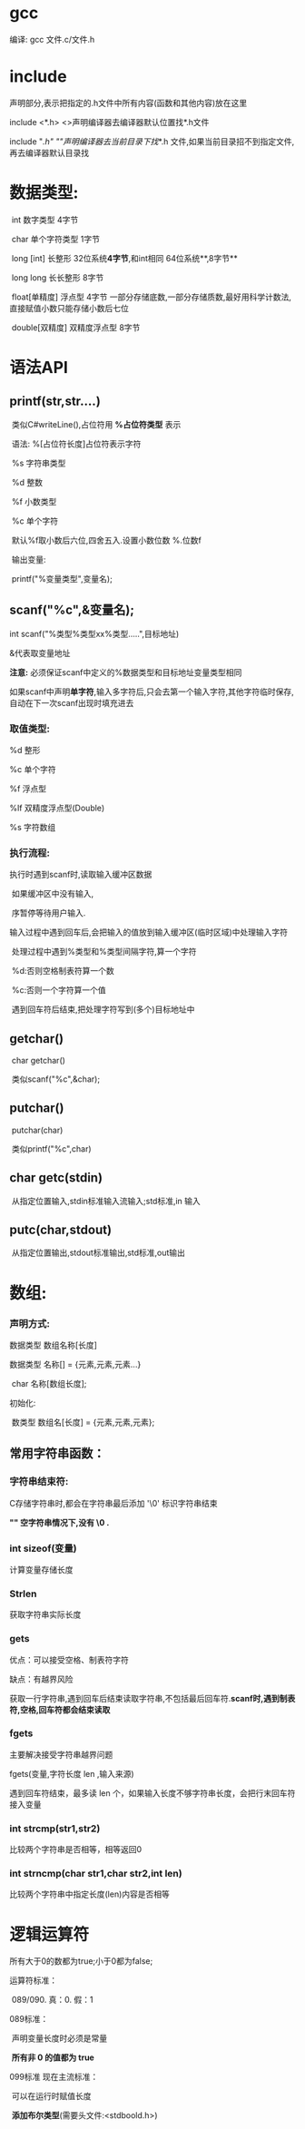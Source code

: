 # gcc

编译: gcc 文件.c/文件.h



# include

声明部分,表示把指定的.h文件中所有内容(函数和其他内容)放在这里

include <\*.h>		<>声明编译器去编译器默认位置找*.h文件

include "*.h"			""声明编译器去当前目录下找*\*.h 文件,如果当前目录招不到指定文件,再去编译器默认目录找



# 数据类型:

​	int  			数字类型		4字节

​	char 		单个字符类型	1字节

​	long [int]	长整形			32位系统**4字节**,和int相同    64位系统**,8字节**	

​	long long	长长整形		8字节

​	float[单精度]	浮点型			4字节			一部分存储底数,一部分存储质数,最好用科学计数法,直接赋值小数只能存储小数后七位

​	double[双精度] 双精度浮点型	8字节		



# 语法API

## printf(str,str....)

​	类似C#writeLine(),占位符用 **%占位符类型** 表示

​	语法: %[占位符长度]占位符表示字符

​	%s			字符串类型

​	%d			整数

​	%f			小数类型

​	%c			单个字符	

​		默认%f取小数后六位,四舍五入.设置小数位数   %.位数f

​	输出变量:

​		printf("%变量类型",变量名);

## scanf("%c",&变量名);

int scanf("%类型%类型xx%类型.....",目标地址)	

&代表取变量地址

**注意:**
必须保证scanf中定义的%数据类型和目标地址变量类型相同

如果scanf中声明**单字符**,输入多字符后,只会去第一个输入字符,其他字符临时保存,自动在下一次scanf出现时填充进去

### 取值类型:

%d			整形

%c			单个字符

%f			浮点型

%lf			双精度浮点型(Double)

%s			字符数组



### 执行流程:

执行时遇到scanf时,读取输入缓冲区数据

​	如果缓冲区中没有输入,

​		序暂停等待用户输入.

​			输入过程中遇到回车后,会把输入的值放到输入缓冲区(临时区域)中处理输入字符

​				处理过程中遇到%类型和%类型间隔字符,算一个字符

​					%d:否则空格制表符算一个数

​					%c:否则一个字符算一个值	

​				遇到回车符后结束,把处理字符写到(多个)目标地址中

## getchar()

​	char getchar()

​	类似scanf("%c",&char);

## putchar()

​	putchar(char)

​	类似printf("%c",char)

## char getc(stdin)

​	从指定位置输入,stdin标准输入流输入;std标准,in 输入

## putc(char,stdout)

​	从指定位置输出,stdout标准输出,std标准,out输出

# 数组:

### 声明方式:

数据类型 数组名称[长度]

数据类型 名称[] = {元素,元素,元素...}

​	char 名称[数组长度];

初始化:

​	数类型  数组名[长度] = {元素,元素,元素};

## 常用字符串函数：

### 字符串结束符:

C存储字符串时,都会在字符串最后添加  '\0' 标识字符串结束

**"" 空字符串情况下,没有 \0 .**

### int sizeof(变量)

计算变量存储长度

### Strlen

获取字符串实际长度

### gets

优点：可以接受空格、制表符字符

缺点：有越界风险

获取一行字符串,遇到回车后结束读取字符串,不包括最后回车符.**scanf时,遇到制表符,空格,回车符都会结束读取**

### fgets

主要解决接受字符串越界问题

fgets(变量,字符长度 len ,输入来源)

遇到回车符结束，最多读 len 个，如果输入长度不够字符串长度，会把行末回车符接入变量

### int strcmp(str1,str2)

比较两个字符串是否相等，相等返回0

### int strncmp(char str1,char str2,int len)

比较两个字符串中指定长度(len)内容是否相等

# 逻辑运算符

所有大于0的数都为true;小于0都为false;

运算符标准：

​	089/090.    真：0.  假：1

089标准：

​	声明变量长度时必须是常量

​	**所有非 0 的值都为 true**

099标准 现在主流标准：

​	可以在运行时赋值长度

​	**添加布尔类型**(需要头文件:<stdboold.h>)

